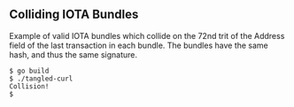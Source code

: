 ## Colliding IOTA Bundles

Example of valid IOTA bundles which collide on the 72nd trit of the Address field
of the last transaction in each bundle.  The bundles have the same hash, and
thus the same signature.

```
$ go build
$ ./tangled-curl
Collision!
$
```